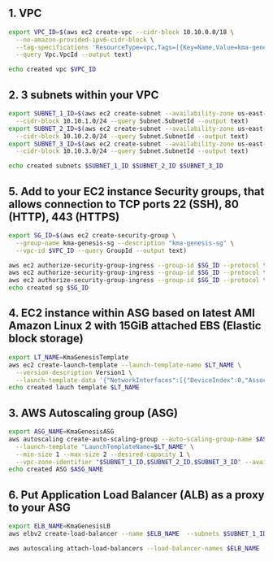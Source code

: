 ## 1. VPC
```bash
export VPC_ID=$(aws ec2 create-vpc --cidr-block 10.10.0.0/18 \
  --no-amazon-provided-ipv6-cidr-block \
  --tag-specifications 'ResourceType=vpc,Tags=[{Key=Name,Value=kma-genesis},{Key=Lesson,Value=public-clouds}]' \
  --query Vpc.VpcId --output text)

echo created vpc $VPC_ID
```
## 2. 3 subnets within your VPC
```bash
export SUBNET_1_ID=$(aws ec2 create-subnet --availability-zone us-east-2a --vpc-id="$VPC_ID" \
  --cidr-block 10.10.1.0/24 --query Subnet.SubnetId --output text)
export SUBNET_2_ID=$(aws ec2 create-subnet --availability-zone us-east-2b --vpc-id="$VPC_ID" \
  --cidr-block 10.10.2.0/24 --query Subnet.SubnetId --output text)
export SUBNET_3_ID=$(aws ec2 create-subnet --availability-zone us-east-2c --vpc-id="$VPC_ID" \
  --cidr-block 10.10.3.0/24 --query Subnet.SubnetId --output text)

echo created subnets $SUBNET_1_ID $SUBNET_2_ID $SUBNET_3_ID
```
## 5. Add to your EC2 instance Security groups, that allows connection to TCP ports 22 (SSH), 80 (HTTP), 443 (HTTPS)
```bash
export SG_ID=$(aws ec2 create-security-group \
  --group-name kma-genesis-sg --description "kma-genesis-sg" \
  --vpc-id $VPC_ID --query GroupId --output text)

aws ec2 authorize-security-group-ingress --group-id $SG_ID --protocol tcp --port 22 --cidr  0.0.0.0/0
aws ec2 authorize-security-group-ingress --group-id $SG_ID --protocol tcp --port 80 --cidr  0.0.0.0/0
aws ec2 authorize-security-group-ingress --group-id $SG_ID --protocol tcp --port 443 --cidr  0.0.0.0/0
echo created sg $SG_ID
```
## 4. EC2 instance within ASG based on latest AMI Amazon Linux 2 with 15GiB attached EBS (Elastic block storage)
```bash
export LT_NAME=KmaGenesisTemplate
aws ec2 create-launch-template --launch-template-name $LT_NAME \
  --version-description Version1 \
  --launch-template-data '{"NetworkInterfaces":[{"DeviceIndex":0,"AssociatePublicIpAddress":true,"Groups":["'$SG_ID'"],"DeleteOnTermination":true}],"ImageId":"ami-074cce78125f09d61","InstanceType":"t3.micro","BlockDeviceMappings":[{"DeviceName":"/dev/sda1","Ebs":{"VolumeSize":15}}]}' --region us-east-2
echo created lauch template $LT_NAME
```
## 3. AWS Autoscaling group (ASG)
```bash
export ASG_NAME=KmaGenesisASG
aws autoscaling create-auto-scaling-group --auto-scaling-group-name $ASG_NAME \
  --launch-template "LaunchTemplateName=$LT_NAME" \
  --min-size 1 --max-size 2 --desired-capacity 1 \
  --vpc-zone-identifier "$SUBNET_1_ID,$SUBNET_2_ID,$SUBNET_3_ID" --availability-zones "us-east-2a" "us-east-2b" "us-east-2c"
echo created ASG $ASG_NAME
```
## 6. Put Application Load Balancer (ALB) as a proxy to your ASG
```bash
export ELB_NAME=KmaGenesisLB
aws elbv2 create-load-balancer --name $ELB_NAME  --subnets $SUBNET_1_ID $SUBNET_2_ID $SUBNET_3_ID --security-groups $SG_ID

aws autoscaling attach-load-balancers --load-balancer-names $ELB_NAME --auto-scaling-group-name $ASG_NAME
```
